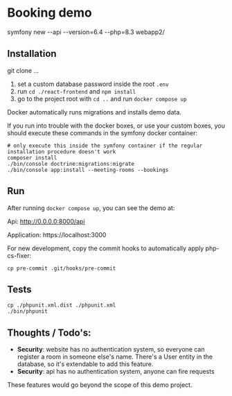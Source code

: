 # Booking demo

symfony new --api --version=6.4 --php=8.3 webapp2/


## Installation

git clone ...

1. set a custom database password inside the root `.env`
2. run `cd ./react-frontend` and `npm install`
3. go to the project root with  `cd ..` and run `docker compose up`

Docker automatically runs migrations and installs demo data.

If you run into trouble with the docker boxes, or use your custom boxes, you should execute these commands in the symfony docker container:
````
# only execute this inside the symfony container if the regular installation procedure doesn't work
composer install
./bin/console doctrine:migrations:migrate
./bin/console app:install --meeting-rooms --bookings
````

## Run

After running `docker compose up`, you can see the demo at:

Api: http://0.0.0.0:8000/api

Application: https://localhost:3000

For new development, copy the commit hooks to automatically apply php-cs-fixer:
````
cp pre-commit .git/hooks/pre-commit
````

## Tests

````
cp ./phpunit.xml.dist ./phpunit.xml
./bin/phpunit
````

## Thoughts / Todo's:

* **Security**: website has no authentication system, so everyone can register a room in someone else's name. There's a User entity in the database, so it's extendable to add this feature.
* **Security**: api has no authentication system, anyone can fire requests

These features would go beyond the scope of this demo project.

